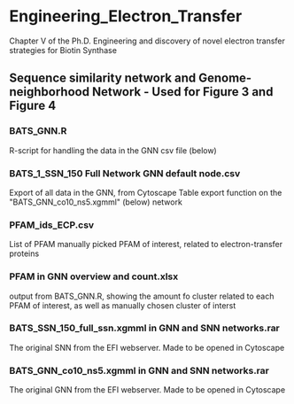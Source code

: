 # Engineering_Electron_Transfer
Chapter V of the Ph.D.
Engineering and discovery of novel electron transfer strategies for Biotin Synthase
## Sequence similarity network and Genome-neighborhood Network - Used for Figure 3 and Figure 4
### BATS_GNN.R
R-script for handling the data in the GNN csv file (below)
### BATS_1_SSN_150 Full Network GNN default node.csv
Export of all data in the GNN, from Cytoscape Table export function on the "BATS_GNN_co10_ns5.xgmml" (below) network
### PFAM_ids_ECP.csv
List of PFAM manually picked PFAM of interest, related to electron-transfer proteins
### PFAM in GNN overview and count.xlsx
output from BATS_GNN.R, showing the amount fo cluster related to each PFAM of interest, as well as manually chosen cluster of interst
### BATS_SSN_150_full_ssn.xgmml in GNN and SNN networks.rar
The original SNN from the EFI webserver. Made to be opened in Cytoscape
### BATS_GNN_co10_ns5.xgmml in GNN and SNN networks.rar
The original GNN from the EFI webserver. Made to be opened in Cytoscape
